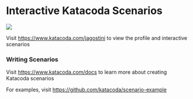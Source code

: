 # Interactive Katacoda Scenarios

[![](http://shields.katacoda.com/katacoda/jagostini/count.svg)](https://www.katacoda.com/jagostini "Get your profile on Katacoda.com")

Visit https://www.katacoda.com/jagostini to view the profile and interactive scenarios

### Writing Scenarios
Visit https://www.katacoda.com/docs to learn more about creating Katacoda scenarios

For examples, visit https://github.com/katacoda/scenario-example

